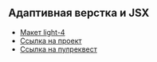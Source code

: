 ## Адаптивная верстка и JSX

* [Макет light-4](https://www.figma.com/file/xohRrGyr1FsVPL2rGpchM0/light-4?node-id=41057%3A10164&mode=dev)
* [Ссылка на проект](https://yourmovies.nomoreparties.co/)
* [Ссылка на пулреквест]()

